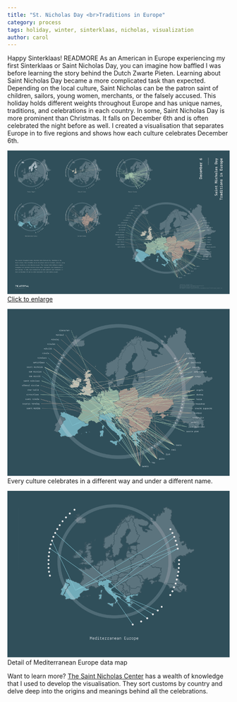 ```yaml
---
title: "St. Nicholas Day <br>Traditions in Europe"
category: process
tags: holiday, winter, sinterklaas, nicholas, visualization 
author: carol
---
```


Happy Sinterklaas! READMORE As an American in Europe experiencing my first Sinterklaas or Saint Nicholas Day, you can imagine how baffled I was before learning the story behind the Dutch Zwarte Pieten. Learning about Saint Nicholas Day became a more complicated task than expected. Depending on the local culture, Saint Nicholas can be the patron saint of children, sailors, young women, merchants, or the falsely accused. This holiday holds different weights throughout Europe and has unique names, traditions, and celebrations in each country. In some, Saint Nicholas Day is more prominent than Christmas. It falls on December 6th and is often celebrated the night before as well. I created a visualisation that separates Europe in to five regions and shows how each culture celebrates December 6th.


[![Saint Nicholas Day Visualization](2014-12-05-stnicholasday/holidayviz-sm.png)](2014-12-05-stnicholasday/holidayviz-lg.png)
[Click to enlarge](2014-12-05-stnicholasday/holidayviz-lg.png)

![Full detail](2014-12-05-stnicholasday/fulldetail.png)
Every culture celebrates in a different way and under a different name.

![Small detail](2014-12-05-stnicholasday/smdetail.png)
Detail of Mediterranean Europe data map 

Want to learn more? [The Saint Nicholas Center](https://www.stnicholascenter.org/pages/around-the-world/) has a wealth of knowledge that I used to develop the visualisation. They sort customs by country and delve deep into the origins and meanings behind all the celebrations.

